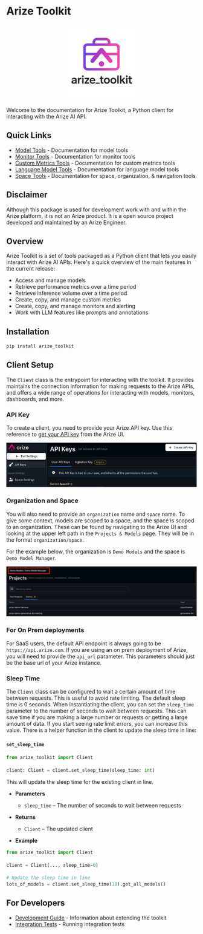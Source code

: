 # Arize Toolkit

<div align="center">
  <img src="images/logos/arize_toolkit_v2.png" alt="Arize Toolkit Logo" width="200"/>
</div>

Welcome to the documentation for Arize Toolkit, a Python client for interacting with the Arize AI API.

## Quick Links

- [Model Tools](model_tools.md) - Documentation for model tools
- [Monitor Tools](monitor_tools.md) - Documentation for monitor tools
- [Custom Metrics Tools](custom_metrics_tools.md) - Documentation for custom metrics tools
- [Language Model Tools](language_model_tools.md) - Documentation for language model tools
- [Space Tools](space_tools.md) - Documentation for space, organization, & navigation tools

## Disclaimer

Although this package is used for development work with and within the Arize platform, it is not an Arize product.
It is a open source project developed and maintained by an Arize Engineer.

## Overview

Arize Toolkit is a set of tools packaged as a Python client that lets you easily interact with Arize AI APIs.
Here's a quick overview of the main features in the current release:

- Access and manage models
- Retrieve performance metrics over a time period
- Retrieve inference volume over a time period
- Create, copy, and manage custom metrics
- Create, copy, and manage monitors and alerting
- Work with LLM features like prompts and annotations

## Installation

```bash
pip install arize_toolkit
```

## Client Setup

The `Client` class is the entrypoint for interacting with the toolkit. It provides maintains the connection information for making requests to the Arize APIs, and offers a wide range of operations for interacting with models, monitors, dashboards, and more.

### API Key

To create a client, you need to provide your Arize API key. Use this reference to [get your API key](https://docs.arize.com/arize/reference/authentication-and-security/api-keys) from the Arize UI.

![Arize UI Path](images/api_key_ref.png)

### Organization and Space

You will also need to provide an `organization` name and `space` name. To give some context, models are scoped to a space, and the space is scoped to an organization. These can be found by navigating to the Arize UI and looking at the upper left path in the `Projects & Models` page. They will be in the format `organization/space`.

For the example below, the organization is `Demo Models` and the space is `Demo Model Manager`.

![Arize UI Path](images/path_ref.png)

### For On Prem deployments

For SaaS users, the default API endpoint is always going to be `https://api.arize.com`.
If you are using an on prem deployment of Arize, you will need to provide the `api_url` parameter.
This parameters should just be the base url of your Arize instance.

### Sleep Time

The `Client` class can be configured to wait a certain amount of time between requests. This is useful to avoid rate limiting.
The default sleep time is 0 seconds. When instantiating the client, you can set the `sleep_time` parameter to the number of seconds to wait between requests. This can save time if you are making a large number or requests or getting a large amount of data. If you start seeing rate limit errors, you can increase this value. There is a helper function in the client to update the sleep time in line:

#### `set_sleep_time`

```python
from arize_toolkit import Client

client: Client = client.set_sleep_time(sleep_time: int)
```

This will update the sleep time for the existing client in line.

- **Parameters**

  - `sleep_time` – The number of seconds to wait between requests

- **Returns**

  - `Client` – The updated client

- **Example**

```python
from arize_toolkit import Client

client = Client(..., sleep_time=0)

# Update the sleep time in line
lots_of_models = client.set_sleep_time(10).get_all_models()
```

## For Developers

- [Development Guide](developers/development.md) - Information about extending the toolkit
- [Integration Tests](developers/integration_test.md) - Running integration tests
